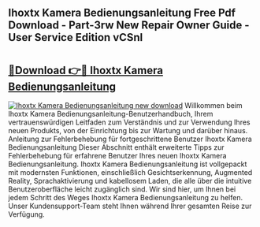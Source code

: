 ## Ihoxtx Kamera Bedienungsanleitung Free Pdf Download - Part-3rw New Repair Owner Guide - User Service Edition vCSnl

# <h2><a href="http://df4wip.blite.top/?on=Ihoxtx+Kamera+Bedienungsanleitung">🔗Download 👉🔴 Ihoxtx Kamera Bedienungsanleitung</a></h2>

[![Ihoxtx Kamera Bedienungsanleitung new download](https://i.imgur.com/lujVjoI.png)](http://df4wip.blite.top/?on=Ihoxtx+Kamera+Bedienungsanleitung)
Willkommen beim Ihoxtx Kamera Bedienungsanleitung-Benutzerhandbuch, Ihrem vertrauenswürdigen Leitfaden zum Verständnis und zur Verwendung Ihres neuen Produkts, von der Einrichtung bis zur Wartung und darüber hinaus. Anleitung zur Fehlerbehebung für fortgeschrittene Benutzer Ihoxtx Kamera Bedienungsanleitung Dieser Abschnitt enthält erweiterte Tipps zur Fehlerbehebung für erfahrene Benutzer Ihres neuen Ihoxtx Kamera Bedienungsanleitung. Ihoxtx Kamera Bedienungsanleitung ist vollgepackt mit modernsten Funktionen, einschließlich Gesichtserkennung, Augmented Reality, Sprachaktivierung und kabellosem Laden, die alle über die intuitive Benutzeroberfläche leicht zugänglich sind. Wir sind hier, um Ihnen bei jedem Schritt des Weges Ihoxtx Kamera Bedienungsanleitung zu helfen. Unser Kundensupport-Team steht Ihnen während Ihrer gesamten Reise zur Verfügung.
